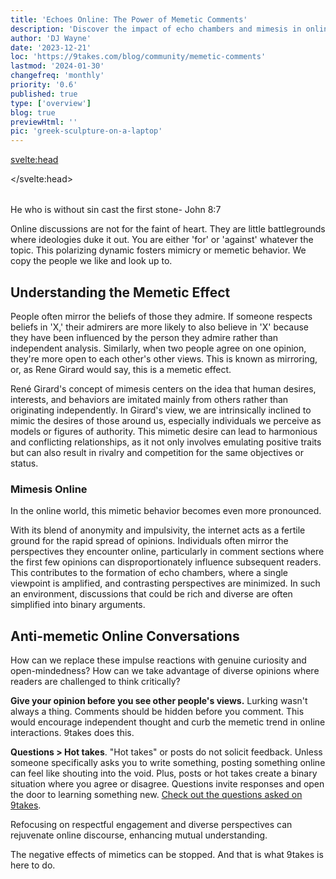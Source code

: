 ```yaml
---
title: 'Echoes Online: The Power of Memetic Comments'
description: 'Discover the impact of echo chambers and mimesis in online comments, analyzing how digital discourse shapes social perceptions.'
author: 'DJ Wayne'
date: '2023-12-21'
loc: 'https://9takes.com/blog/community/memetic-comments'
lastmod: '2024-01-30'
changefreq: 'monthly'
priority: '0.6'
published: true
type: ['overview']
blog: true
previewHtml: ''
pic: 'greek-sculpture-on-a-laptop'
---
```


<!-- steal like an artist there is nothing new under the sun -->

<svelte:head>

</svelte:head>

<script>
	import  PopCard  from "../../lib/components/atoms/PopCard.svelte";
</script>


<div
  style="display: flex;
    justify-content: center;
  margin: 1rem 0;"
>
 <PopCard
    image={`/blogs/greek-sculpture-on-a-laptop.webp`}
    showIcon={false}
    tint={false}
    displayText=""
    altText="a Greek statue on his laptop reading the comments"
    subtext=""
  />

</div>

<p class="firstLetter">He who is without sin cast the first stone- John 8:7<p>

Online discussions are not for the faint of heart. They are little battlegrounds where ideologies duke it out. You are either 'for' or 'against' whatever the topic. This polarizing dynamic fosters mimicry or memetic behavior. We copy the people we like and look up to.

<!-- breaking the memetic hold, say something nice about someone you disagree with -->

<!-- Maybe someone we like supports X, so we  -->

 <!-- or conflict rather than constructive conversations. Comments on forums often turn memetic. They spread fast, fueling anger and hostility in digital realms. A key factor here is seeing others' comments before adding our own. This post explores how this visibility shapes our responses, often limiting diverse perspectives in online debates. -->

## Understanding the Memetic Effect

People often mirror the beliefs of those they admire. If someone respects beliefs in 'X,' their admirers are more likely to also believe in 'X' because they have been influenced by the person they admire rather than independent analysis. Similarly, when two people agree on one opinion, they're more open to each other's other views. This is known as mirroring, or, as Rene Girard would say, this is a memetic effect.

René Girard's concept of mimesis centers on the idea that human desires, interests, and behaviors are imitated mainly from others rather than originating independently. In Girard's view, we are intrinsically inclined to mimic the desires of those around us, especially individuals we perceive as models or figures of authority. This mimetic desire can lead to harmonious and conflicting relationships, as it not only involves emulating positive traits but can also result in rivalry and competition for the same objectives or status.

### Mimesis Online

In the online world, this mimetic behavior becomes even more pronounced. 

With its blend of anonymity and impulsivity, the internet acts as a fertile ground for the rapid spread of opinions. Individuals often mirror the perspectives they encounter online, particularly in comment sections where the first few opinions can disproportionately influence subsequent readers. This contributes to the formation of echo chambers, where a single viewpoint is amplified, and contrasting perspectives are minimized. In such an environment, discussions that could be rich and diverse are often simplified into binary arguments.

<!-- To counteract this trend, it's crucial to foster a culture that values diverse opinions and encourages critical thinking, moving beyond the initial reactions that are so easily mimicked online. -->

<!-- ## René Girard and Online Echo Chambers

The term 'memetic' comes from René Girard's memetic theory. It suggests that our desires and behaviors are often copied from others, leading to rivalry and conflict. Furthermore, we are often unaware of what or whom we are copying. This theory can be seen in online forums. Comments often imitate popular or provocative opinions, creating similar responses. People are not saying original and authentic things. They are copying the opinions of the people they want to imitate.

This only compounds when a person can see other people's comments. Rather than participating in the conversation, they choose who they want to imitate and who they want to be against. -->

## Anti-memetic Online Conversations

How can we replace these impulse reactions with genuine curiosity and open-mindedness? How can we take advantage of diverse opinions where readers are challenged to think critically?

**Give your opinion before you see other people's views.** Lurking wasn't always a thing. Comments should be hidden before you comment. This would encourage independent thought and curb the memetic trend in online interactions. 9takes does this.

**Questions > Hot takes**. "Hot takes" or posts do not solicit feedback. Unless someone specifically asks you to write something, posting something online can feel like shouting into the void. Plus, posts or hot takes create a binary situation where you agree or disagree. Questions invite responses and open the door to learning something new. [Check out the questions asked on 9takes](/questions).

Refocusing on respectful engagement and diverse perspectives can rejuvenate online discourse, enhancing mutual understanding.

The negative effects of mimetics can be stopped. And that is what 9takes is here to do.

<script type="application/ld+json">
{
  "@context": "http://schema.org",
  "@graph": [
    {
      "@type": "Article",
      "articleBody": "This article discusses the 'echo chamber' effect in online discussions, highlighting how comments often turn memetic, fostering polarization. It explores René Girard's memetic theory, suggesting our behaviors and desires are often imitated, leading to conflict. The article also suggests methods to foster healthier online conversations.",
      "creator": {
        "@type": "Person",
        "name": "DJ Wayne",
        "sameAs": ["https://www.instagram.com/djwayne3/", "https://www.youtube.com/@djwayne3", "https://www.linkedin.com/in/davidtwayne/", "https://twitter.com/djwayne3"
        ]
      },
      "author": {
        "@type": "Person",
        "name": "DJ Wayne",
        "sameAs": [
          "https://www.instagram.com/djwayne3/",
          "https://www.youtube.com/@djwayne3",
          "https://www.linkedin.com/in/davidtwayne/",
          "https://twitter.com/djwayne3"
        ]
      },
      "dateModified": {
        "@type": "Date",
        "@value": "2024-01-30"
      },
      "datePublished": {
        "@type": "Date",
        "@value": "2023-12-21"
      },
      "description": "Discover the impact of echo chambers and mimesis in online comments, analyzing how digital discourse shapes social perceptions.",
      "headline": "The Echo Chamber Effect: How Online Comments Shape Our Views",
      "image": {
        "@type": "ImageObject",
        "height": 900,
        "url": "https://9takes.com/blogs/greek-sculpture-on-a-laptop.webp",
        "width": 900
      },
      "mainEntityOfPage": {
        "@id": "https://9takes.com/blog/community/memetic-comments",
        "@type": "WebPage"
      },
      "publisher": {
        "@type": "Organization",
        "sameAs": [
          "https://www.instagram.com/9takesdotcom/",
          "https://twitter.com/9takesdotcom"
        ],
        "logo": {
          "@type": "ImageObject",
          "url": "https://9takes.com/brand/darkRubix.png"
        },
        "name": "9takes"
      },
       "about": [
        {
            "@type": "Thing",
            "name": "Memetics",
            "description": "Memetics is the study of information and culture based on an analogy with Darwinian evolution. Proponents of memetics as evolutionary culture describe it as an approach of cultural information transfer",
            "SameAs": [
                "https://www.wikidata.org/wiki/Q23399",
                "http://en.wikipedia.org/wiki/Memetics"
            ]
        }
    ],
    "mentions": [
        {
            "@type": "Thing",
            "name": "Ren\u00e9 Girard",
            "description": "Rene Noel Theophile Girard (; French: [ZiRaR]; 25 December 1923 - 4 November 2015) was a French polymath historian literary critic and philosopher of social science whose work belongs to the tradition of philosophical anthropology. Girard was the author of nearly thirty books with his writings spanning many academic domains",
            "SameAs": [
                "https://www.wikidata.org/wiki/Q129228",
                "http://en.wikipedia.org/wiki/Ren\u00e9_Girard"
            ]
        },
        {
            "@type": "Thing",
            "name": "Internet forum",
            "description": "An Internet forum or message board is an online discussion site where people can hold conversations in the form of posted messages. They differ from chat rooms in that messages are often longer than one line of text and are at least temporarily archived",
            "SameAs": [
                "https://www.wikidata.org/wiki/Q168210",
                "http://en.wikipedia.org/wiki/Internet_forum"
            ]
        },
        {
            "@type": "Thing",
            "name": "Echo chamber (media)",
            "description": "In news media and social media an echo chamber is an environment or ecosystem in which participants encounter beliefs that amplify or reinforce their preexisting beliefs by communication and repetition inside a closed system and insulated from rebuttal. An echo chamber circulates existing views without encountering opposing views potentially resulting in confirmation bias",
            "SameAs": [
                "https://www.wikidata.org/wiki/Q3334446",
                "http://en.wikipedia.org/wiki/Echo_chamber_(media)"
            ]
        },
        {
            "@type": "Thing",
            "name": "Mimesis",
            "description": "Mimesis (; Ancient Greek: mimesis mimesis) is a term used in literary criticism and philosophy that carries a wide range of meanings including imitatio imitation nonsensuous similarity receptivity representation mimicry the act of expression the act of resembling and the presentation of the self. The original Ancient Greek term mimesis (mimesis) derives from mimeisthai (mimeisthai 'to imitate') itself coming from mimos (mimos 'imitator actor')",
            "SameAs": [
                "https://www.wikidata.org/wiki/Q468427",
                "http://en.wikipedia.org/wiki/Mimesis"
            ]
        }
    ]
    },
    {
      "@type": "FAQPage",
      "mainEntity": [
        {
          "@type": "Question",
          "acceptedAnswer": {
            "@type": "Answer",
            "text": "The echo chamber effect refers to the phenomenon where people in online forums and discussions tend to echo similar opinions, leading to a lack of diverse perspectives and fostering polarization."
          },
          "name": "What is the echo chamber effect in online conversations?"
        },
        {
          "@type": "Question",
          "acceptedAnswer": {
            "@type": "Answer",
            "text": "Memetics, derived from René Girard's theory, is the concept that our desires and behaviors are often imitated from others, leading to rivalry and conflict, particularly in online forums."
          },
          "name": "What is memetics in the context of online conversations?"
        },
        {
          "@type": "Question",
          "acceptedAnswer": {
            "@type": "Answer",
            "text": "Fostering healthier online conversations involves prompting users to reflect on their views before seeing others' comments, focusing on respectful engagement, and encouraging the exploration of diverse perspectives."
          },
          "name": "How can healthier online conversations be fostered?"
        }
      ]
    }
  ]
}

</script>

<style lang="scss">
</style>
